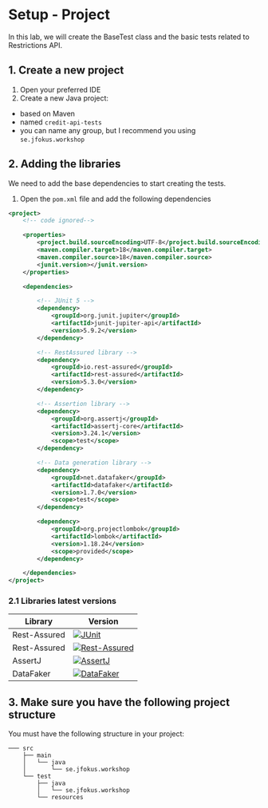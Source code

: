 # Setup - Project

In this lab, we will create the BaseTest class and the basic tests related to Restrictions API.

## 1. Create a new project

1. Open your preferred IDE
2. Create a new Java project:
  - based on Maven
  - named `credit-api-tests`
  - you can name any group, but I recommend you using `se.jfokus.workshop` 

## 2. Adding the libraries

We need to add the base dependencies to start creating the tests.

1. Open the `pom.xml` file and add the following dependencies
```xml
<project>
    <!-- code ignored-->

    <properties>
        <project.build.sourceEncoding>UTF-8</project.build.sourceEncoding>
        <maven.compiler.target>18</maven.compiler.target>
        <maven.compiler.source>18</maven.compiler.source>
        <junit.version></junit.version>
    </properties>

    <dependencies>

        <!-- JUnit 5 -->
        <dependency>
            <groupId>org.junit.jupiter</groupId>
            <artifactId>junit-jupiter-api</artifactId>
            <version>5.9.2</version>
        </dependency>

        <!-- RestAssured library -->
        <dependency>
            <groupId>io.rest-assured</groupId>
            <artifactId>rest-assured</artifactId>
            <version>5.3.0</version>
        </dependency>

        <!-- Assertion library -->
        <dependency>
            <groupId>org.assertj</groupId>
            <artifactId>assertj-core</artifactId>
            <version>3.24.1</version>
            <scope>test</scope>
        </dependency>

        <!-- Data generation library -->
        <dependency>
            <groupId>net.datafaker</groupId>
            <artifactId>datafaker</artifactId>
            <version>1.7.0</version>
            <scope>test</scope>
        </dependency>

        <dependency>
            <groupId>org.projectlombok</groupId>
            <artifactId>lombok</artifactId>
            <version>1.18.24</version>
            <scope>provided</scope>
        </dependency>

    </dependencies>
</project>    
```

### 2.1 Libraries latest versions

| Library      | Version |
|--------------|---------|
| Rest-Assured | [![JUnit](https://maven-badges.herokuapp.com/maven-central/org.junit.jupiter/junit-jupiter/badge.svg?style=flat)](http://mvnrepository.com/artifact/org.junit.jupiter/junit-jupiter) |
| Rest-Assured | [![Rest-Assured](https://maven-badges.herokuapp.com/maven-central/io.rest-assured/rest-assured/badge.svg?style=flat)](http://mvnrepository.com/artifact/io.rest-assured/rest-assured) |
| AssertJ | [![AssertJ](https://maven-badges.herokuapp.com/maven-central/org.assertj/assertj-core/badge.svg?style=flat)](http://mvnrepository.com/artifact/org.assertj/assertj-core) |
| DataFaker | [![DataFaker](https://maven-badges.herokuapp.com/maven-central/net.datafaker/datafaker/badge.svg?style=flat)](http://mvnrepository.com/artifact/net.datafaker/datafaker) | 

## 3. Make sure you have the following project structure

You must have the following structure in your project:
```
─── src
    ├── main
    │   └── java
    │       └── se.jfokus.workshop
    └── test
        ├── java
        │   └── se.jfokus.workshop
        └── resources
```
